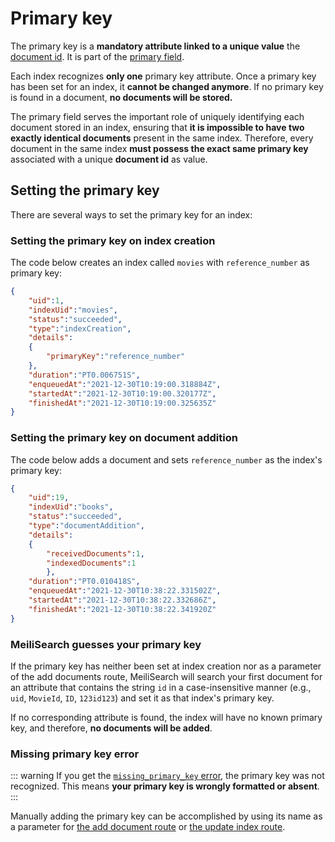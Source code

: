 # Primary key

The primary key  is a **mandatory attribute linked to a unique value** the [document id](/learn/core_concepts/documents.md#document-id). It is part of the [primary field](/learn/core_concepts/documents.md#primary-field).

Each index recognizes **only one** primary key attribute. Once a primary key has been set for an index, it **cannot be changed anymore**. If no primary key is found in a document, **no documents will be stored.**

The primary field serves the important role of uniquely identifying each document stored in an index, ensuring that **it is impossible to have two exactly identical documents** present in the same index. Therefore, every document in the same index **must possess the exact same primary key** associated with a unique **document id** as value.

## Setting the primary key

There are several ways to set the primary key for an index:

### Setting the primary key on index creation

The code below creates an index called `movies` with `reference_number` as primary key:

<CodeSamples id="document_guide_create_index_primary_key" />

```json
{
    "uid":1,
    "indexUid":"movies",
    "status":"succeeded",
    "type":"indexCreation",
    "details":
    {
        "primaryKey":"reference_number"
    },
    "duration":"PT0.006751S",
    "enqueuedAt":"2021-12-30T10:19:00.318884Z",
    "startedAt":"2021-12-30T10:19:00.320177Z",
    "finishedAt":"2021-12-30T10:19:00.325635Z"
}    
```

### Setting the primary key on document addition

The code below adds a document and sets `reference_number` as the index's primary key:

<CodeSamples id="document_guide_add_document_primary_key" />

```json
{
    "uid":19,
    "indexUid":"books",
    "status":"succeeded",
    "type":"documentAddition",
    "details":
    {
        "receivedDocuments":1,
        "indexedDocuments":1
        },
    "duration":"PT0.010418S",
    "enqueuedAt":"2021-12-30T10:38:22.331502Z",
    "startedAt":"2021-12-30T10:38:22.332686Z",
    "finishedAt":"2021-12-30T10:38:22.341920Z"
}
```

### MeiliSearch guesses your primary key

If the primary key has neither been set at index creation nor as a parameter of the add documents route, MeiliSearch will search your first document for an attribute that contains the string `id` in a case-insensitive manner (e.g., `uid`, `MovieId`, `ID`, `123id123`) and set it as that index's primary key.

If no corresponding attribute is found, the index will have no known primary key, and therefore, **no documents will be added**.

### Missing primary key error

::: warning
If you get the [`missing_primary_key` error](https://docs.meilisearch.com/errors/#missing_primary_key), the primary key was not recognized. This means **your primary key is wrongly formatted or absent**.
:::

Manually adding the primary key can be accomplished by using its name as a parameter for [the add document route](/reference/api/documents.md#add-or-replace-documents) or [the update index route](/reference/api/indexes.md#create-an-index).